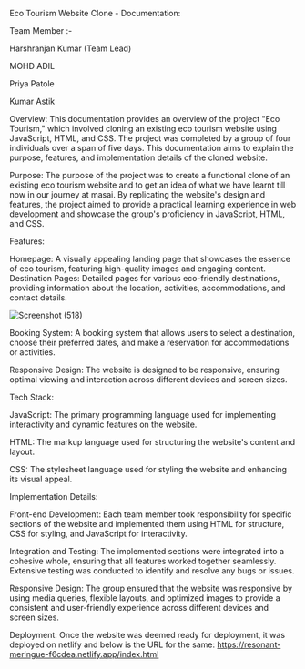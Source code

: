 Eco Tourism Website Clone - Documentation:

Team Member :-

Harshranjan Kumar (Team Lead)

MOHD ADIL

Priya Patole

Kumar Astik

Overview:
This documentation provides an overview of the project "Eco Tourism," which involved cloning an existing eco tourism website using JavaScript, HTML, and CSS. The project was completed by a group of four individuals over a span of five days. This documentation aims to explain the purpose, features, and implementation details of the cloned website.

Purpose:
The purpose of the project was to create a functional clone of an existing eco tourism website and to get an idea of what we have learnt till now in our journey at masai. By replicating the website's design and features, the project aimed to provide a practical learning experience in web development and showcase the group's proficiency in JavaScript, HTML, and CSS.

Features:

Homepage: A visually appealing landing page that showcases the essence of eco tourism, featuring high-quality images and engaging content.
Destination Pages: Detailed pages for various eco-friendly destinations, providing information about the location, activities, accommodations, and contact details.

![Screenshot (518)](https://github.com/harsh7739/odd-grass-4307/assets/123920314/10379303-5476-4c1f-bf0a-b7cb5db03e21)

Booking System: A booking system that allows users to select a destination, choose their preferred dates, and make a reservation for accommodations or activities.

Responsive Design: The website is designed to be responsive, ensuring optimal viewing and interaction across different devices and screen sizes.

Tech Stack:

JavaScript: The primary programming language used for implementing interactivity and dynamic features on the website.

HTML: The markup language used for structuring the website's content and layout.

CSS: The stylesheet language used for styling the website and enhancing its visual appeal.

Implementation Details:

Front-end Development: Each team member took responsibility for specific sections of the website and implemented them using HTML for structure, CSS for styling, and JavaScript for interactivity.

Integration and Testing: The implemented sections were integrated into a cohesive whole, ensuring that all features worked together seamlessly. Extensive testing was conducted to identify and resolve any bugs or issues.

Responsive Design: The group ensured that the website was responsive by using media queries, flexible layouts, and optimized images to provide a consistent and user-friendly experience across different devices and screen sizes.

Deployment: Once the website was deemed ready for deployment, it was deployed on netlify and below is the URL for the same:
https://resonant-meringue-f6cdea.netlify.app/index.html
